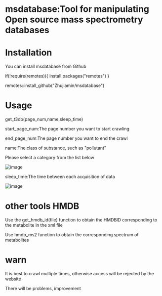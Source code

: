 
# msdatabase:Tool for manipulating Open source mass spectrometry databases
# Installation
You can install msdatabase from Github

if(!require(remotes)){
install.packages("remotes")
}

remotes::install_github("Zhujiamin/msdatabase")

# Usage
get_t3db(page_num,name,sleep_time)

start_page_num:The page number you want to start crawling

end_page_num:The page number you want to end the crawl

name:The class of substance, such as "pollutant"

Please select a category from the list below

![image](https://user-images.githubusercontent.com/93595586/196375621-2c955dad-aa7a-463e-b4d9-9b87fed3e442.png)

sleep_time:The time between each acquisition of data

![image](https://user-images.githubusercontent.com/93595586/196357074-4fee4e08-b667-451f-9cb5-5b90cbc4cc04.png)

# other tools HMDB
Use the get_hmdb_id(file) function to obtain the HMDBID corresponding to the metabolite in the xml file

Use hmdb_ms2 function to obtain the corresponding spectrum of metabolites

# warn
It is best to crawl multiple times, otherwise access will be rejected by the website

There will be problems, improvement



